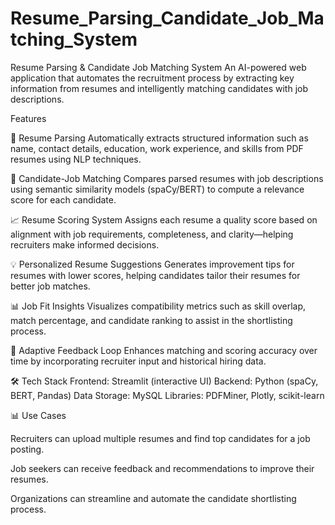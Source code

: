 # Resume_Parsing_Candidate_Job_Matching_System
Resume Parsing & Candidate Job Matching System An AI-powered web application that automates the recruitment process by extracting key information from resumes and intelligently matching candidates with job descriptions.

Features

📄 Resume Parsing Automatically extracts structured information such as name, contact details, education, work experience, and skills from PDF resumes using NLP techniques.

🧠 Candidate-Job Matching Compares parsed resumes with job descriptions using semantic similarity models (spaCy/BERT) to compute a relevance score for each candidate.

📈 Resume Scoring System Assigns each resume a quality score based on alignment with job requirements, completeness, and clarity—helping recruiters make informed decisions.

💡 Personalized Resume Suggestions Generates improvement tips for resumes with lower scores, helping candidates tailor their resumes for better job matches.

📊 Job Fit Insights Visualizes compatibility metrics such as skill overlap, match percentage, and candidate ranking to assist in the shortlisting process.

🔁 Adaptive Feedback Loop Enhances matching and scoring accuracy over time by incorporating recruiter input and historical hiring data.

🛠️ Tech Stack Frontend: Streamlit (interactive UI) Backend: Python (spaCy, BERT, Pandas) Data Storage: MySQL Libraries: PDFMiner, Plotly, scikit-learn


📊 Use Cases

Recruiters can upload multiple resumes and find top candidates for a job posting.

Job seekers can receive feedback and recommendations to improve their resumes.

Organizations can streamline and automate the candidate shortlisting process.
